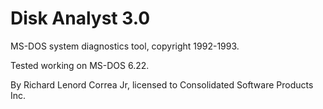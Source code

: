 # Disk Analyst 3.0

MS-DOS system diagnostics tool, copyright 1992-1993.

Tested working on MS-DOS 6.22.

By Richard Lenord Correa Jr, licensed to Consolidated Software Products Inc.


